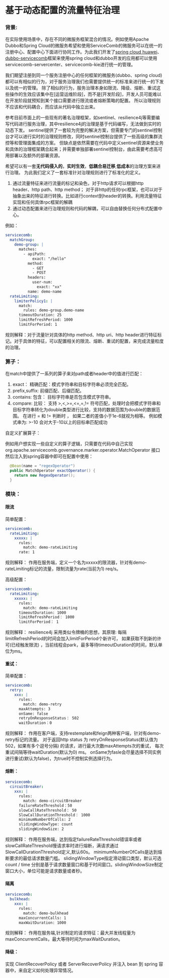# 基于动态配置的流量特征治理

### 背景:

在实际使用场景中，存在不同的微服务框架混合的情况。例如使用Apache Dubbo和Spring
Cloud的微服务希望和使用ServiceComb的微服务可以在统一的注册中心、配置中心下面进行协同工作。为此我们开发了[spring cloud huawei](https://github.com/huaweicloud/spring-cloud-huawei)、[dubbo-servicecomb](https://github.com/huaweicloud/dubbo-servicecomb)框架来使用spring
cloud和dubbo开发的应用都可以使用servicecomb-servercenter、servicecomb-kie进行统一的管理。

我们期望注册到同一个服务注册中心的任何框架的微服务(dubbo、spring cloud)都可以有相似的行为，对于服务治理我们也需要提供统一的标准来进行统一的下发以及统一的管理。
除了相似的行为，服务治理本身如限流、降级、熔断、重试这些操作的生效应该集中在[运营运维阶段]，而不是[开发阶段]，开发人员可能难以在开发阶段就预知到某个接口需要进行限流或者熔断策略的配置。
所以治理规则不应该和代码耦合，而应该从代码中独立出来。

参考目前市面上的一些现有的著名治理框架，如sentinel、resilience4j等需要编写代码进行服务治理，其中resilience4j的治理是基于代码编写，无法做到实时的动态下发。
sentinel提供了一套较为完整的解决方案，但需要专门的sentinel控制台才可以进行实时的治理规则修改，同时sentinel控制台提供了一些高级的集群流控等和管理面集成的方案。
但缺点是依然需要在代码中定义sentinel资源来使业务和具体的治理框架耦合起来；并需要单独部署sentinel控制台，由此需要考虑高可用部署以及额外的部署资源。

希望可以有一套**无代码侵入的**，**实时生效**，**低耦合易迁移**,**低成本**的治理方案来进行治理。 为此我们定义了一套标准针对治理规则进行了标准化的定义。

1. 通过流量特征来进行流量的标记和染色，对于http请求可以根据http header、http path、http method；
   对于非http的任何rpc框架，也可以对于抽象出来的特征进行转换。比如进行context到header的转换。利用流量特征实现和任何具体rpc框架的解耦
2. 通过动态配置来进行治理规则和代码的解耦，可以自由替换任何分布式配置中心。

例如：

```yaml
servicecomb:
  matchGroup:
    demo-group: |
      matches:
        - apiPath:
            exact: "/hello"
          method:
            - GET
            - POST
          headers:
            user-num:
              exact: "xx"
          name: demo-name
  rateLimiting:
    limiterPolicy1: |
      match:
        rules: demo-group.demo-name
      timeoutDuration: 25
      limitRefreshPeriod: 1000
      limitForPeriod: 1
```

规则解释：对于流量针对具体的http method、http uri、http header进行特征标记。对于具体的特征，可以配置相关的限流、熔断、重试的配置，来完成流量粒度的治理。

### 算子：

在match中提供了一系列的算子来对path或者header中的值进行匹配：

1. exact： 精确匹配：模式字符串和目标字符串必须完全匹配。
2. prefix,suffix:
   前缀匹配、后缀匹配。
3. contains:
   包含： 目标字符串是否包含模式字符串。
4. compare:
   比较： 支持 >,<,>=,<=,=,!= 符号匹配，处理时会把模式字符串和目标字符串转化为double类型进行比较，支持的数据范围为double的数据范围。 在进行 = 和 != 判断时 ， 如果二者的差值小于1e-6就视为相等。
   例如模式串为: >-10 会对大于-10以上的目标串匹配成功

自定义扩展算子：

例如用户想实现一些自定义的算子逻辑，只需要在代码中自己实现 org.apache.servicecomb.governance.marker.operator.MatchOperator 接口 然后注入到spring容器中即可在配置中使用：

```java
  @Bean(name = "regexOperator")
  public MatchOperator exactOperator() {
    return new RegexOperator();
  }
```

### 模块：

#### 限流

简单配置：

```yaml
servicecomb:
  rateLimiting:
    xxxxx: |
      rules:
        match: demo-rateLimiting
      rate: 1
```

规则解释： 作用在服务端，定义一个名为xxxxx的限流器，针对有demo-rateLimiting标记的流量，限制流量为rate(当前为1) req/s。

高级配置：

```yaml
servicecomb:
  rateLimiting:
    xxxxx: |
      rules:
        match: demo-rateLimiting
      timeoutDuration: 1000
      limitRefreshPeriod： 1000
      limitForPeriod： 1
```

规则解释： resilience4j 采用类似令牌桶的思想，其原理: 每隔limitRefreshPeriod的时间会加入limitForPeriod个新许可， 如果获取不到新的许可(已经触发限流)
，当前线程会park，最多等待timeoutDuration的时间，默认单位为ms。

#### 重试：

简单配置：

```yaml
servicecomb:
  retry:
    xxx: |
      rules:
        match: demo-retry
      maxAttempts: 3
      onSame: false
      retryOnResponseStatus： 502
      waitDuration：0
```

规则解释： 作用在客户端，支持restemplate和feign两种客户端，针对有demo-retry标记的流量。 对于返回http status 为 retryOnResponseStatus(默认值为502，如果有多个逗号分隔)
的请求，进行最大次数maxAttempts次的重试， 每次重试间隔等待waitDuration(默认为0) ms。 onSame为fasle会尽量选择不同实例进行重试(默认为false)，为true时不控制实例选择行为。

#### 熔断：

```yaml
servicecomb:
  circuitBreaker:
    xxx: |
      rules:
        match: demo-circuitBreaker
      failureRateThreshold：50
      slowCallRateThreshold： 50
      SlowCallDurationThreshold： 1000
      minimumNumberOfCalls: 2
      slidingWindowType: count
      slidingWindowSize: 2
```

规则解释： 作用在服务端，达到指定failureRateThreshold错误率或者slowCallRateThreshold慢请求率时进行熔断，满请求通过SlowCallDurationThreshold定义,默认60s。
minimumNumberOfCalls是达到熔断要求的最低请求数量门槛。 slidingWindowType指定滑动窗口类型，默认可选count / time
分别是基于请求数量窗口和基于时间窗口。slidingWindowSize制定窗口大小，单位可能是请求数量或者秒。

#### 隔离

```yaml
servicecomb:
  bulkhead:
    xxx: |
      rules:
        match: demo-bulkhead
      maxConcurrentCalls: 1
      maxWaitDuration: 1000
```

规则解释： 作用在服务端,针对制定的请求特征：最大并发线程量为maxConcurrentCalls，最大等待时间为maxWaitDuration。

#### 降级：

实现 ClientRecoverPolicy 或者 ServerRecoverPolicy 并注入 bean 到 spring 容器中，来自定义如何处理异常情况。


